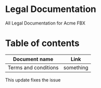 # Legal Documentation
All Legal Documentation for Acme FBX

# Table of contents
| Document name | Link |
|--------------|-------|
| Terms and conditions | something |


This update fixes the issue
